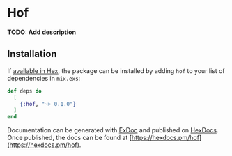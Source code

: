 # Hof

**TODO: Add description**

## Installation

If [available in Hex](https://hex.pm/docs/publish), the package can be installed
by adding `hof` to your list of dependencies in `mix.exs`:

```elixir
def deps do
  [
    {:hof, "~> 0.1.0"}
  ]
end
```

Documentation can be generated with [ExDoc](https://github.com/elixir-lang/ex_doc)
and published on [HexDocs](https://hexdocs.pm). Once published, the docs can
be found at [https://hexdocs.pm/hof](https://hexdocs.pm/hof).

